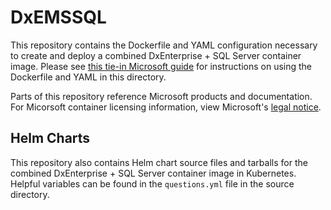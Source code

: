 # DxEMSSQL

This repository contains the Dockerfile and YAML configuration necessary to 
create and deploy a combined DxEnterprise + SQL Server container image. Please see 
[this tie-in Microsoft guide](https://docs.microsoft.com/en-us/sql/linux/tutorial-sql-server-containers-kubernetes-dh2i?view=sql-server-ver16)
for instructions on using the Dockerfile and YAML in this directory.

Parts of this repository reference Microsoft products and documentation. For Micorsoft container licensing information, view Microsoft's [legal notice](https://github.com/microsoft/containerregistry/blob/main/legal/Container-Images-Legal-Notice.md).

## Helm Charts

This repository also contains Helm chart source files and tarballs for the combined DxEnterprise + SQL Server container image in Kubernetes. Helpful variables can be found in the `questions.yml` file in the source directory.
